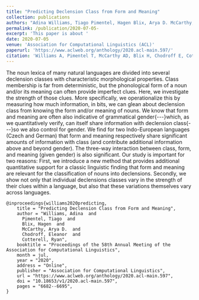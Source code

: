```yaml
---
title: "Predicting Declension Class from Form and Meaning"
collection: publications
authors: "Adina Williams, Tiago Pimentel, Hagen Blix, Arya D. McCarthy, Eleanor Chodroff, and Ryan Cotterell"
permalink: /publication/2020-07-05-
excerpt: 'This paper is about '
date: 2020-07-05
venue: 'Association for Computational Linguistics (ACL)'
paperurl: 'https://www.aclweb.org/anthology/2020.acl-main.597/'
citation: 'Williams A, Pimentel T, McCarthy AD, Blix H, Chodroff E, Cotterell R. Predicting Declension Class from Form and Meaning. In: Proceedings of the 58th Annual Meeting of the Association for Computational Linguistics, 2020 Jul (pp. 6682-6695).'
---
```


The noun lexica of many natural languages are divided into several declension classes with characteristic morphological properties. Class membership is far from deterministic, but the phonological form of a noun and/or its meaning can often provide imperfect clues. Here, we investigate the strength of those clues. More specifically, we operationalize this by measuring how much information, in bits, we can glean about declension class from knowing the form and/or meaning of nouns. We know that form and meaning are often also indicative of grammatical gender{---}which, as we quantitatively verify, can itself share information with declension class{---}so we also control for gender. We find for two Indo-European languages (Czech and German) that form and meaning respectively share significant amounts of information with class (and contribute additional information above and beyond gender). The three-way interaction between class, form, and meaning (given gender) is also significant. Our study is important for two reasons: First, we introduce a new method that provides additional quantitative support for a classic linguistic finding that form and meaning are relevant for the classification of nouns into declensions. Secondly, we show not only that individual declensions classes vary in the strength of their clues within a language, but also that these variations themselves vary across languages.

```
@inproceedings{williams2020predicting,
    title = "Predicting Declension Class from Form and Meaning",
    author = "Williams, Adina  and
      Pimentel, Tiago  and
      Blix, Hagen  and
      McCarthy, Arya D.  and
      Chodroff, Eleanor  and
      Cotterell, Ryan",
    booktitle = "Proceedings of the 58th Annual Meeting of the Association for Computational Linguistics",
    month = jul,
    year = "2020",
    address = "Online",
    publisher = "Association for Computational Linguistics",
    url = "https://www.aclweb.org/anthology/2020.acl-main.597",
    doi = "10.18653/v1/2020.acl-main.597",
    pages = "6682--6695",
}
```